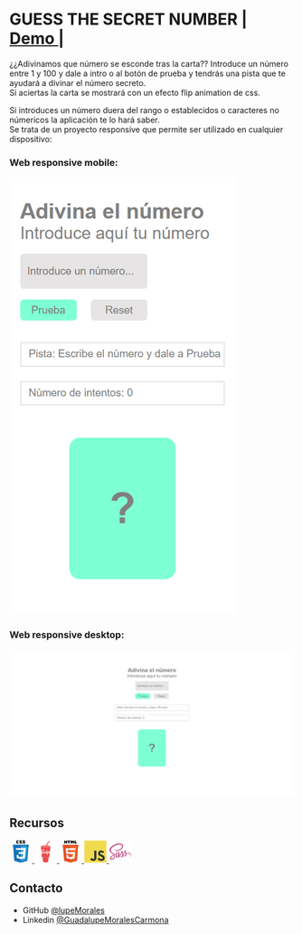 # GUESS THE SECRET NUMBER <span> | </span>  <a href="https://lupemorales.github.io/guess-the-number/" target="_blank">   Demo </a><span> | </span>
    
¿¿Adivinamos que número se esconde tras la carta??
Introduce un número entre 1 y 100 y dale a intro o al botón de prueba y tendrás una pista que te ayudará a divinar el número secreto.  
Si aciertas la carta se mostrará con un efecto flip animation de css.

Si introduces un número duera del rango o establecidos o caracteres no númericos la aplicación te lo hará saber.  
Se trata de un proyecto responsive que permite ser utilizado en cualquier dispositivo:


### Web responsive mobile:

![Mobile](https://github.com/lupeMorales/guess-the-number/blob/main/assets/mobile_view.png?raw=true)


### Web responsive desktop:

![Desktop](https://github.com/lupeMorales/guess-the-number/blob/main/assets/desktop-view.png?raw=true)



## Recursos

<p align="left"> <a href="https://www.w3schools.com/css/" target="_blank"> <img src="https://raw.githubusercontent.com/devicons/devicon/master/icons/css3/css3-original-wordmark.svg" alt="css3" width="40" height="40"/> </a> <a href="https://gulpjs.com" target="_blank"> <img src="https://raw.githubusercontent.com/devicons/devicon/master/icons/gulp/gulp-plain.svg" alt="gulp" width="40" height="40"/> </a> <a href="https://www.w3.org/html/" target="_blank"> <img src="https://raw.githubusercontent.com/devicons/devicon/master/icons/html5/html5-original-wordmark.svg" alt="html5" width="40" height="40"/> </a> <a href="https://developer.mozilla.org/en-US/docs/Web/JavaScript" target="_blank"> <img src="https://raw.githubusercontent.com/devicons/devicon/master/icons/javascript/javascript-original.svg" alt="javascript" width="40" height="40"/> </a> <a href="https://sass-lang.com" target="_blank"> <img src="https://raw.githubusercontent.com/devicons/devicon/master/icons/sass/sass-original.svg" alt="sass" width="40" height="40"/> </a> </p>



## Contacto

- GitHub [@lupeMorales](https://github.com/lupeMorales )
- Linkedin [@GuadalupeMoralesCarmona](https://linkedin.com/in/guadalupe-morales-carmona-817245226/ )
